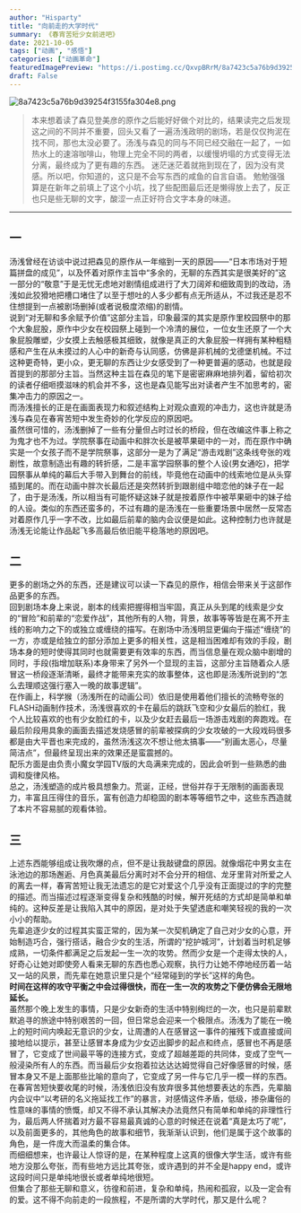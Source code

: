 ```yaml
---
author: "Hisparty"
title: "向前走的大学时代"
summary: 《春宵苦短少女前进吧》
date: 2021-10-05
tags: ["动画", "感悟"]
categories: ["动画革命"]
featuredImagePreview: "https://i.postimg.cc/QxvpBRrM/8a7423c5a76b9d39254f3155fa304e8.png"
draft: False
---
```


![8a7423c5a76b9d39254f3155fa304e8.png](https://i.postimg.cc/QxvpBRrM/8a7423c5a76b9d39254f3155fa304e8.png)

 >本来想着读了森见登美彦的原作之后能好好做个对比的，结果读完之后发现这之间的不同并不重要，回头又看了一遍汤浅政明的剧场，若是仅仅拘泥在找不同，那也太没必要了。汤浅与森见的同与不同已经交融在一起了，一如热水上的速溶咖啡山，物理上完全不同的两者，以缓慢坍塌的方式变得无法分离，最终成为了更有趣的东西。
 > 迷茫迷茫着就拖到现在了，因为没有灵感。所以吧，你知道的，这只是不会写东西的咸鱼的自言自语。
 > 勉勉强强算是在新年之前填上了这个小坑，找了些配图最后还是懒得放上去了，反正也只是些无聊的文字，酸涩一点正好符合文字本身的味道。

----------

## 一  
汤浅曾经在访谈中说过把森见的原作从一年缩到一天的原因——“日本市场对于短篇拼盘的成见”，以及怀着对原作主旨中“多余的，无聊的东西其实是很美好的”这一部分的“敬意”于是无忧无虑地对剧情组成进行了大刀阔斧和细致周到的改动，汤浅如此狡猾地把槽口堵住了以至于想吐的人多少都有点无所适从，不过我还是忍不住想提到一点被剧场删掉(或者说极度浓缩)的剧情。  
说到“对无聊和多余赋予价值”这部分主旨，印象最深的其实是原作里校园祭中的那个大象屁股，原作中少女在校园祭上碰到一个冷清的展位，一位女生还原了一个大象屁股雕塑，少女摸上去触感极其细致，就像是真正的大象屁股一样拥有某种粗糙感和产生在从未摸过的人心中的新奇与认同感，仿佛是非机械的戈德堡机械。不过这种更奇特，更小众，更无聊的东西让少女感受到了一种更普遍的感动，也就是段首提到的那部分主旨。当然这种主旨在森见的笔下是密密麻麻地排列着，留给初次的读者仔细咂摸滋味的机会并不多，这也是森见能写出对读者产生不加思考的，密集冲击力的原因之一。  
而汤浅擅长的正是在画面表现力和叙述结构上对观众直观的冲击力，这也许就是汤浅与森见在春宵苦短中发生奇妙的化学反应的原因吧。  
虽然很可惜的，汤浅删掉了一些有分量但占时过长的桥段，但在改编这件事上称之为鬼才也不为过。学院祭事在动画中和胖次长是被苹果砸中的一对，而在原作中确实是一个女孩子而不是学院祭事，这部分一是为了满足“游击戏剧”这条线夸张的戏剧性，故意制造出有趣的转折感，二是丰富学园祭事的整个人设(男女通吃)，把学园祭事从单纯的幕后大手带入到舞台的前线，毕竟他在动画中的线索地位是从头穿插到尾的。而在动画中胖次长最后还是突然转折到跟剧组中暗恋他的妹子在一起了，由于是汤浅，所以相当有可能怀疑这妹子就是按着原作中被苹果砸中的妹子给的人设。类似的东西还蛮多的，不过有趣的是汤浅在一些重要场景中居然一反常态对着原作几乎一字不改，比如最后前辈的脑内会议便是如此。这种控制力也许就是汤浅无论能让作品起飞多高最后依旧能平稳落地的原因吧。

## 二  
更多的剧场之外的东西，还是建议可以读一下森见的原作，相信会带来关于这部作品更多的东西。  
回到剧场本身上来说，剧本的线索把握得相当牢固，真正从头到尾的线索是少女的“冒险”和前辈的“恋爱作战”，其他所有的人物，背景，故事等等皆是在离不开主线的影响力之下的或独立或缠绕的描写。在剧场中汤浅明显更偏向于描述“缠绕”的一方，亦或是给独立的部分添加上更多的相关性，这是相当困难却有效的手段，剧场本身的短时使得其同时也就需要更有效率的东西，而当信息量在观众脑中剧增的同时，手段(指增加联系)本身带来了另外一个显现的主旨，这部分主旨随着众人感冒这一桥段逐渐清晰，最终才能带来充实的故事整体，这也即是汤浅所说到的“怎么去理顺这强行塞入一晚的故事逻辑”。  
在作画上，科学猴（汤浅所在的动画公司）依旧是使用着他们擅长的流畅夸张的FLASH动画制作技术，汤浅很喜欢的卡在最后的跳跃飞空和少女最后的脸红，我个人比较喜欢的也有少女脸红的卡，以及少女赶去最后一场游击戏剧的奔跑戏。在最后阶段用具象的画面去描述发烧感冒的前辈被探病的少女攻破的一大段戏码很多都是由大平晋也来完成的，虽然汤浅这次不想让他太搞事——“别画太恶心，尽量简洁点”，但最终呈现出来的效果还是蛮震撼的。  
配乐方面是由负责小魔女学园TV版的大岛满来完成的，因此会听到一些熟悉的曲调和旋律风格。  
总之，汤浅塑造的成片极具想象力。荒诞，正经，世俗并存于无限制的画面表现力，丰富且压得住的音乐，富有创造力却稳固的剧本等等细节之中，这些东西造就了本片不容易腻的观看体验。

## 三  
上述东西能够组成让我吹爆的点，但不是让我敲键盘的原因。就像烟花中男女主在泳池边的那场邂逅、月色真美最后分离时对不会分开的相信、龙牙里背对所爱之人的离去一样，春宵苦短让我无法遗忘的是它对爱这个几乎没有正面提过的字的完整的描述。而当描述过程逐渐变得复杂和残酷的时候，解开死结的方式却是简单和单纯的。这种反差是让我陷入其中的原因，是对处于失望透底和嘲笑轻视的我的一次小小的帮助。  
先辈追逐少女的过程其实蛮正常的，因为某一次契机确定了自己对少女的心意，开始制造巧合，强行搭话，融合少女的生活，所谓的“挖护城河”，计划着当时机足够成熟，一切条件都满足之后发起一生一次的攻势。然而少女是一个走得太快的人，好奇心让她对即使旁人看来无聊的东西也悉心观察，执行力让她不停地经历着一站又一站的风景，而先辈在她意识里只是个“经常碰到的学长”这样的角色。  
**时间在这样的攻守平衡之中会过得很快，而在一生一次的攻势之下便仿佛会无限地延长。**  
虽然那个晚上发生的事情，只是少女新奇的生活中特别绚烂的一次，也只是前辈默默追寻的旅途中特别艰苦的一回，但日常总会迎来一个极限点。汤浅为了能在一晚上的短时间内唤起无意识的少女，让周遭的人在感冒这一事件的摧残下或直接或间接地给以提示，甚至让感冒本身成为少女迈出脚步的起点和终点，感冒也不再是感冒了，它变成了世间最平等的连接方式，变成了超越差距的共同体，变成了空气一般浸染所有人的东西。而当最后少女抱着拉达达达姆觉得自己好像感冒的时候，感冒本身又不是上面那些比喻的意向了，它变成了另一件与它几乎一模一样的东西。  
在春宵苦短快要收尾的时候，汤浅依旧没有放弃很多其他想要表达的东西，先辈脑内会议中“以考研的名义拖延找工作”的暴言，对感情这件矛盾，低级，掺杂庸俗的性意味的事情的愤慨，却又不得不承认其解决办法竟然只有简单和单纯的非理性行为，最后两人怀揣着对方最不容易最真诚的心意的时候还在说着“真是太巧了呢”，以及前面更多的，其他角色的故事和细节，我渐渐认识到，他们是属于这个故事的角色，是一件庞大而温柔的集合体。  
而细细想来，也许最让人惊讶的是，在某种程度上这真的很像大学生活，或许有些地方没那么夸张，而有些地方远比其夸张，或许遇到的并不全是happy end，或许这段时间只是单纯地很长或者单纯地很短。  
但集合了那些无聊和意义，彷徨和前进，复杂和单纯，热闹和孤寂，以及一定会有的爱。这不得不向前走的一段旅程，不是所谓的大学时代，那又是什么呢？

